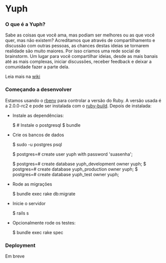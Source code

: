 # Yuph

### O que é a Yuph?

Sabe as coisas que você ama, mas podiam ser melhores ou as que você quer, mas não existem? Acreditamos que através de compartilhamento e discussão com outras pessoas, as chances destas ideias se tornarem realidade são muito maiores. Por isso criamos uma rede social de brainstorm. Um lugar para você compartilhar ideias, desde as mais banais até as mais complexas, iniciar discussões, receber feedback e deixar a comunidade fazer a parte dela.

Leia mais na [wiki](https://github.com/Yuph/Yuph/wiki/O-projeto)

### Começando a desenvolver

Estamos usando o [rbenv](https://github.com/sstephenson/rbenv) para controlar a versão do Ruby. A versão usada é a 2.0.0-rc2 e pode ser instalada com o [ruby-build](https://github.com/sstephenson/rbenv#installing-ruby-versions). Depois de instalada:

 * Instale as dependências:

    $ # Instale o postgresql
    $ bundle

 * Crie os bancos de dados

    $ sudo -u postgres psql

    $ postgres=# create user yuph with password 'suasenha';

    $ postgres=# create database yuph_development owner yuph;
    $ postgres=# create database yuph_production owner yuph;
    $ postgres=# create database yuph_test owner yuph;

 * Rode as migrações

    $ bundle exec rake db:migrate

 * Inicie o servidor

    $ rails s

 * Opcionalmente rode os testes:

    $ bundle exec rake spec

### Deployment

Em breve